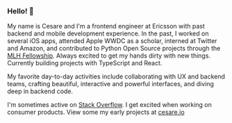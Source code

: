 ### Hello! 👋

My name is Cesare and I'm a frontend engineer at Ericsson with past backend and mobile development experience. In the past, I worked on several iOS apps, attended Apple WWDC as a scholar, interned at Twitter and Amazon, and contributed to Python Open Source projects through the [MLH Fellowship](https://fellowship.mlh.io/). Always excited to get my hands dirty with new things. Currently building projects with TypeScript and React. 

My favorite day-to-day activities include collaborating with UX and backend teams, crafting beautiful, interactive and powerful interfaces, and diving deep in backend code.

I'm sometimes active on [Stack Overflow](https://stackoverflow.com/users/1135714/cesare). I get excited when working on consumer products. View some my early projects at [cesare.io](https://cesare.io)

<!--
**csr/csr** is a ✨ _special_ ✨ repository because its `README.md` (this file) appears on your GitHub profile.

Here are some ideas to get you started:

- 🔭 I’m currently working on ...
- 🌱 I’m currently learning ...
- 👯 I’m looking to collaborate on ...
- 🤔 I’m looking for help with ...
- 💬 Ask me about ...
- 📫 How to reach me: ...
- 😄 Pronouns: he/him
- ⚡ Fun fact: ...
-->
